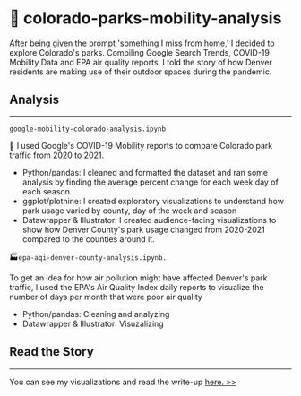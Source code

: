 # 🌲 colorado-parks-mobility-analysis

After being given the prompt 'something I miss from home,' I decided to explore Colorado's parks. Compiling Google Search Trends, COVID-19 Mobility Data and EPA air quality reports, I told the story of how Denver residents are making use of their outdoor spaces during the pandemic.

## Analysis
-----

`google-mobility-colorado-analysis.ipynb`

🚙 I used Google's COVID-19 Mobility reports to compare Colorado park traffic from 2020 to 2021. 

* Python/pandas: I cleaned and formatted the dataset and ran some analysis by finding the average percent change for each week day of each season.
* ggplot/plotnine: I created exploratory visualizations to understand how park usage varied by county, day of the week and season
* Datawrapper & Illustrator: I created audience-facing visualizations to show how Denver County's park usage changed from 2020-2021 compared to the counties around it.

🏭`epa-aqi-denver-county-analysis.ipynb.`

To get an idea for how air pollution might have affected Denver's park traffic, I used the EPA's Air Quality Index daily reports to visualize the number of days per month that were poor air quality

* Python/pandas: Cleaning and analyzing
* Datawrapper & Illustrator: Visuzalizing

## Read the Story
----

You can see my visualizations and read the write-up [here. >>](https://srjouppi.github.io/colorado-parks-mobility/index.html)



